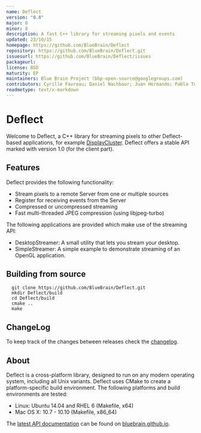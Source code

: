 ```yaml
---
name: Deflect
version: "0.8"
major: 0
minor: 8
description: A fast C++ library for streaming pixels and events
updated: 23/10/15
homepage: https://github.com/BlueBrain/Deflect
repository: https://github.com/BlueBrain/Deflect.git
issuesurl: https://github.com/BlueBrain/Deflect/issues
packageurl: 
license: BSD
maturity: EP
maintainers: Blue Brain Project (bbp-open-source@googlegroups.com)
contributors: Cyrille Favreau; Daniel Nachbaur; Juan Hernando; Pablo Toharia; Patric Schmitz; Raphael Dumusc; Stefan Eilemann; hernando
readmetype: text/x-markdown
---
```

# Deflect

Welcome to Deflect, a C++ library for streaming pixels to other Deflect-based
applications, for example
[DisplayCluster](https://github.com/BlueBrain/DisplayCluster).
Deflect offers a stable API marked with version 1.0 (for the client part).

## Features

Deflect provides the following functionality:

* Stream pixels to a remote Server from one or multiple sources
* Register for receiving events from the Server
* Compressed or uncompressed streaming
* Fast multi-threaded JPEG compression (using libjpeg-turbo)

The following applications are provided which make use of the streaming API:

* DesktopStreamer: A small utility that lets you stream your desktop.
* SimpleStreamer: A simple example to demonstrate streaming of an OpenGL
  application.

## Building from source

~~~
  git clone https://github.com/BlueBrain/Deflect.git
  mkdir Deflect/build
  cd Deflect/build
  cmake ..
  make
~~~

## ChangeLog

To keep track of the changes between releases check the
[changelog](doc/Changelog.md).

## About

Deflect is a cross-platform library, designed to run on any modern operating
system, including all Unix variants. Deflect uses CMake to create a
platform-specific build environment. The following platforms and build
environments are tested:

* Linux: Ubuntu 14.04 and RHEL 6 (Makefile, x64)
* Mac OS X: 10.7 - 10.10 (Makefile, x86_64)

The [latest API documentation](http://bluebrain.github.io/Deflect-0.6/index.html)
can be found on [bluebrain.github.io](http://bluebrain.github.io).

